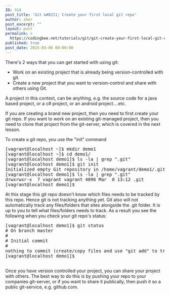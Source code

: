 ```yaml
---
ID: 314
post_title: 'Git &#8211; Create your first local git repo'
author: sher
post_excerpt: ""
layout: post
permalink: >
  https://codingbee.net/tutorials/git/git-create-your-first-local-git-repo
published: true
post_date: 2015-03-08 00:00:00
---
```

There's 2 ways that you can get started with using git:

<ul>
	<li>Work on an existing project that is already being version-controlled with git.</li>
	<li>Create a new project that you want to version-control and share with others using Git. </li>
</ul>

A project in this context, can be anything, e.g. the source code for a java based project, or a c# project, or an android project....etc. 
  



If you are creating a brand new project, then you need to first create your git repo. If you want to work on an existing git-managed project, then you need to clone that project from the git-server, which is covered in the next lesson. 

To create a git repo, you use the "init" command

<pre>[vagrant@localhost ~]$ mkdir demo1
[vagrant@localhost ~]$ cd demo1/
[vagrant@localhost demo1]$ ls -la | grep ".git"
[vagrant@localhost demo1]$ git init
Initialized empty Git repository in /home/vagrant/demo1/.git/
[vagrant@localhost demo1]$ ls -la | grep ".git"
drwxrwxr-x  7 vagrant vagrant 4096 Mar  8 13:12 .git
[vagrant@localhost demo1]$
</pre>

At this stage this git repo doesn't know which files needs to be tracked by this repo. Hence git is not tracking anything yet. Git also will not automatically track any files/folders that sites alongside the .git folder. It is up to you to tell what files/folders needs to track. As a result you see the following when you check your git repo's status:


<pre>
[vagrant@localhost demo1]$ git status
# On branch master
#
# Initial commit
#
nothing to commit (create/copy files and use "git add" to track)
[vagrant@localhost demo1]$

</pre>





Once you have version controlled your project, you can share your project with others. The best way to do this is by pushing your repo to your companies git-server, or if you want to share it publically, then push it so a public git-service, e.g. github.com.